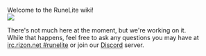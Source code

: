 Welcome to the RuneLite wiki!  
![](https://puu.sh/vpxc1/5fe318e5b1.png)  

There's not much here at the moment, but we're working on it.  
While that happens, feel free to ask any questions you may have at [irc.rizon.net #runelite](http://qchat.rizon.net/?channels=runelite&uio=d4) or join our [Discord](https://discord.gg/mePCs8U) server.